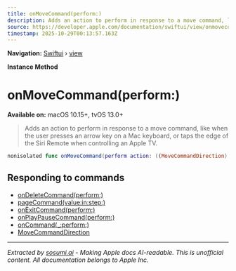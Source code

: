 ```yaml
---
title: onMoveCommand(perform:)
description: Adds an action to perform in response to a move command, like when the user presses an arrow key on a Mac keyboard, or taps the edge of the Siri Remote when controlling an Apple TV.
source: https://developer.apple.com/documentation/swiftui/view/onmovecommand(perform:)
timestamp: 2025-10-29T00:13:57.163Z
---
```


**Navigation:** [Swiftui](/documentation/swiftui) › [view](/documentation/swiftui/view)

**Instance Method**

# onMoveCommand(perform:)

**Available on:** macOS 10.15+, tvOS 13.0+

> Adds an action to perform in response to a move command, like when the user presses an arrow key on a Mac keyboard, or taps the edge of the Siri Remote when controlling an Apple TV.

```swift
nonisolated func onMoveCommand(perform action: ((MoveCommandDirection) -> Void)?) -> some View
```

## Responding to commands

- [onDeleteCommand(perform:)](/documentation/swiftui/view/ondeletecommand(perform:))
- [pageCommand(value:in:step:)](/documentation/swiftui/view/pagecommand(value:in:step:))
- [onExitCommand(perform:)](/documentation/swiftui/view/onexitcommand(perform:))
- [onPlayPauseCommand(perform:)](/documentation/swiftui/view/onplaypausecommand(perform:))
- [onCommand(_:perform:)](/documentation/swiftui/view/oncommand(_:perform:))
- [MoveCommandDirection](/documentation/swiftui/movecommanddirection)

---

*Extracted by [sosumi.ai](https://sosumi.ai) - Making Apple docs AI-readable.*
*This is unofficial content. All documentation belongs to Apple Inc.*
